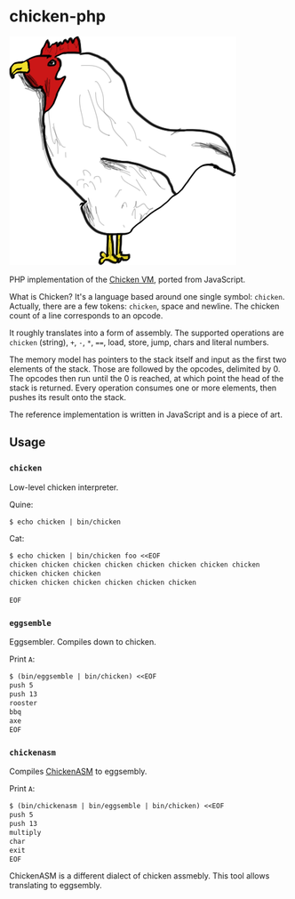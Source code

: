 # chicken-php

![chicken](doc/chicken.png)

PHP implementation of the [Chicken VM](http://torso.me/chicken), ported from
JavaScript.

What is Chicken? It's a language based around one single symbol: `chicken`.
Actually, there are a few tokens: `chicken`, space and newline. The chicken
count of a line corresponds to an opcode.

It roughly translates into a form of assembly. The supported operations are
`chicken` (string), `+`, `-`, `*`, `==`, load, store, jump, chars and literal
numbers.

The memory model has pointers to the stack itself and input as the first two
elements of the stack. Those are followed by the opcodes, delimited by 0. The
opcodes then run until the 0 is reached, at which point the head of the stack
is returned. Every operation consumes one or more elements, then pushes its
result onto the stack.

The reference implementation is written in JavaScript and is a piece of art.

## Usage

### `chicken`

Low-level chicken interpreter.

Quine:

    $ echo chicken | bin/chicken

Cat:

    $ echo chicken | bin/chicken foo <<EOF
    chicken chicken chicken chicken chicken chicken chicken chicken chicken chicken chicken
    chicken chicken chicken chicken chicken chicken

    EOF

### `eggsemble`

Eggsembler. Compiles down to chicken.

Print `A`:

    $ (bin/eggsemble | bin/chicken) <<EOF
    push 5
    push 13
    rooster
    bbq
    axe
    EOF

### `chickenasm`

Compiles [ChickenASM](https://github.com/powder96/ChickenASM) to eggsembly.

Print `A`:

    $ (bin/chickenasm | bin/eggsemble | bin/chicken) <<EOF
    push 5
    push 13
    multiply
    char
    exit
    EOF

ChickenASM is a different dialect of chicken assmebly. This tool allows
translating to eggsembly.
